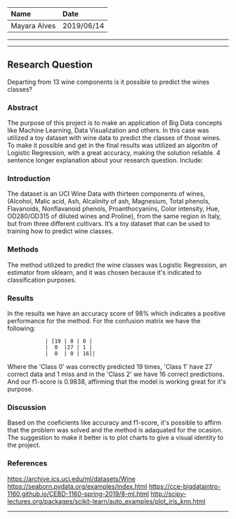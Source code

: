 | Name | Date |
|:-------|:---------------|
|Mayara Alves | 2019/06/14|

-----


-----

## Research Question

Departing from 13 wine components is it possible to predict the wines classes?

### Abstract
The purpose of this project is to make an application of Big Data concepts like Machine Learning, Data Visualization and others. In this case was utilized a toy dataset with wine data to predict the classes of those wines. To make it possible and get in the final results was utilized an algoritm of Logistic Regression, with a great accuracy, making the solution reliable.
4 sentence longer explanation about your research question. Include:

### Introduction

The dataset is an UCI Wine Data with thirteen components of wines, (Alcohol, Malic acid, Ash, Alcalinity of ash, Magnesium, Total phenols, Flavanoids, Nonflavanoid phenols, Proanthocyanins, Color intensity, Hue, OD280/OD315 of diluted wines and Proline), from the same region in Italy, but from three different cultivars. It’s a toy dataset that can be used to training how to predict wine classes.


### Methods

The method utilized to predict the wine classes was Logistic Regression, an estimator from sklearn, and it was chosen because it's indicated to classification purposes.


### Results

In the results we have an accuracy score of 98% which indicates a positive performance for the method. 
For the confusion matrix we have the following:

                | [19 | 0 | 0 |
                |  0  |27 | 1 |
                |  0  | 0 | 16]|

Where the 'Class 0' was correctly predicted 19 times, 'Class 1' have 27 correct data and 1 miss and in the 'Class 2' we have 16 correct predictions. And our f1-score is 0.9838, affirming that the model is working great for it's purpose.


                   


### Discussion
Based on the coeficients like accuracy and f1-score, it's possible to affirm that the problem was solved and the method is adaquated for the ocasion. The suggestion to make it better is to plot charts to give a visual identity to the project.



### References
https://archive.ics.uci.edu/ml/datasets/Wine
https://seaborn.pydata.org/examples/index.html
https://cce-bigdataintro-1160.github.io/CEBD-1160-spring-2019/8-ml.html
http://scipy-lectures.org/packages/scikit-learn/auto_examples/plot_iris_knn.html


-------
